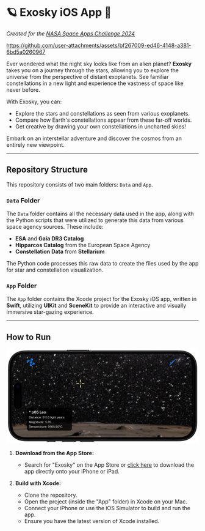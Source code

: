 # 🪐 Exosky iOS App 📱
*Created for the [NASA Space Apps Challenge 2024](https://www.spaceappschallenge.org/nasa-space-apps-2024/challenges/exosky/)*  

https://github.com/user-attachments/assets/bf267009-ed46-4148-a381-6bd5a0260967


Ever wondered what the night sky looks like from an alien planet? **Exosky** takes you on a journey through the stars, allowing you to explore the universe from the perspective of distant exoplanets. See familiar constellations in a new light and experience the vastness of space like never before.

With Exosky, you can:

- Explore the stars and constellations as seen from various exoplanets.
- Compare how Earth's constellations appear from these far-off worlds.
- Get creative by drawing your own constellations in uncharted skies!

Embark on an interstellar adventure and discover the cosmos from an entirely new viewpoint.

---

## Repository Structure

This repository consists of two main folders: `Data` and `App`.

### `Data` Folder

The `Data` folder contains all the necessary data used in the app, along with the Python scripts that were utilized to generate this data from various space agency sources. These include:

- **ESA** and **Gaia DR3 Catalog**
- **Hipparcos Catalog** from the European Space Agency
- **Constellation Data** from **Stellarium**

The Python code processes this raw data to create the files used by the app for star and constellation visualization.

### `App` Folder

The `App` folder contains the Xcode project for the Exosky iOS app, written in **Swift**, utilizing **UIKit** and **SceneKit** to provide an interactive and visually immersive star-gazing experience.

---
## How to Run

![Alt text](./Data/image/preview.png)

1. **Download from the App Store:**
   - Search for "Exosky" on the App Store or [click here](https://apps.apple.com/us/app/exosky/id6736586407) to download the app directly onto your iPhone or iPad.

2. **Build with Xcode:**
   - Clone the repository.
   - Open the project (inside the "App" folder) in Xcode on your Mac.
   - Connect your iPhone or use the iOS Simulator to build and run the app.
   - Ensure you have the latest version of Xcode installed.
